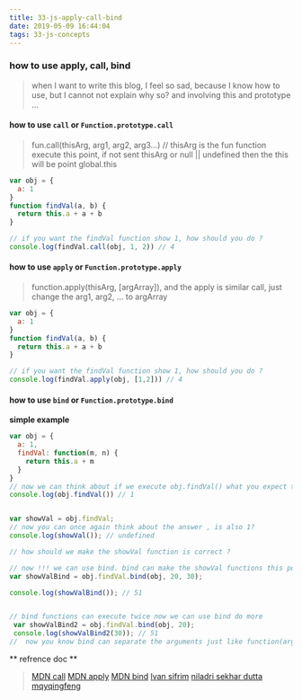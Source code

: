 ```yaml
---
title: 33-js-apply-call-bind
date: 2019-05-09 16:44:04
tags: 33-js-concepts
---
```

### how to use apply, call, bind 
> when I want to write this blog, I feel so sad, because I know how to use, but I cannot not explain why so? and involving this and prototype ...

#### how to use `call` or `Function.prototype.call`

> fun.call(thisArg, arg1, arg2, arg3...) // thisArg is the fun function execute this point, if not sent thisArg or null || undefined then the this will be point global.this

```javascript
var obj = {
  a: 1
}
function findVal(a, b) {
  return this.a + a + b
}

// if you want the findVal function show 1, how should you do ? 
console.log(findVal.call(obj, 1, 2)) // 4
```

#### how to use `apply` or `Function.prototype.apply`
> function.apply(thisArg, [argArray]), and the apply is similar call, just change the arg1, arg2, ... to argArray

```javascript
var obj = {
  a: 1
}
function findVal(a, b) {
  return this.a + a + b
}

// if you want the findVal function show 1, how should you do ? 
console.log(findVal.apply(obj, [1,2])) // 4
```

#### how to use `bind` or `Function.prototype.bind`

**simple example**

```javascript
var obj = {
  a: 1,
  findVal: function(m, n) {
    return this.a + m
  }
}
// now we can think about if we execute obj.findVal() what you expect the end ? is 1?
console.log(obj.findVal()) // 1


var showVal = obj.findVal;
// now you can once again think about the answer , is also 1?
console.log(showVal()); // undefined 

// how should we make the showVal function is correct ? 

// now !!! we can use bind. bind can make the showVal functions this point obj
var showValBind = obj.findVal.bind(obj, 20, 30);

console.log(showValBind()); // 51


// bind functions can execute twice now we can use bind do more
 var showValBind2 = obj.findVal.bind(obj, 20);
 console.log(showValBind2(30)); // 51 
//  now you know bind can separate the arguments just like function(arg1)(arg2)
```

** refrence doc **
> [MDN call](https://developer.mozilla.org/zh-CN/docs/Web/JavaScript/Reference/Global_Objects/Function/call)
> [MDN apply](https://developer.mozilla.org/zh-CN/docs/Web/JavaScript/Reference/Global_Objects/Function/apply)
> [MDN bind](https://developer.mozilla.org/zh-CN/docs/Web/JavaScript/Reference/Global_Objects/Function/bind)
> [lvan sifrim](https://medium.com/@ivansifrim/the-differences-between-call-apply-bind-276724bb825b)
> [niladri sekhar dutta](https://www.codementor.io/niladrisekhardutta/how-to-call-apply-and-bind-in-javascript-8i1jca6jp)
> [mqyqingfeng](https://github.com/mqyqingfeng/Blog/issues/11)
